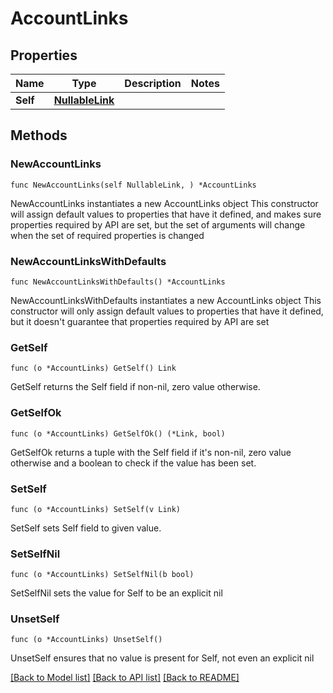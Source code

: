 # AccountLinks

## Properties

Name | Type | Description | Notes
------------ | ------------- | ------------- | -------------
**Self** | [**NullableLink**](Link.md) |  | 

## Methods

### NewAccountLinks

`func NewAccountLinks(self NullableLink, ) *AccountLinks`

NewAccountLinks instantiates a new AccountLinks object
This constructor will assign default values to properties that have it defined,
and makes sure properties required by API are set, but the set of arguments
will change when the set of required properties is changed

### NewAccountLinksWithDefaults

`func NewAccountLinksWithDefaults() *AccountLinks`

NewAccountLinksWithDefaults instantiates a new AccountLinks object
This constructor will only assign default values to properties that have it defined,
but it doesn't guarantee that properties required by API are set

### GetSelf

`func (o *AccountLinks) GetSelf() Link`

GetSelf returns the Self field if non-nil, zero value otherwise.

### GetSelfOk

`func (o *AccountLinks) GetSelfOk() (*Link, bool)`

GetSelfOk returns a tuple with the Self field if it's non-nil, zero value otherwise
and a boolean to check if the value has been set.

### SetSelf

`func (o *AccountLinks) SetSelf(v Link)`

SetSelf sets Self field to given value.


### SetSelfNil

`func (o *AccountLinks) SetSelfNil(b bool)`

 SetSelfNil sets the value for Self to be an explicit nil

### UnsetSelf
`func (o *AccountLinks) UnsetSelf()`

UnsetSelf ensures that no value is present for Self, not even an explicit nil

[[Back to Model list]](../README.md#documentation-for-models) [[Back to API list]](../README.md#documentation-for-api-endpoints) [[Back to README]](../README.md)


